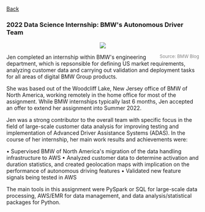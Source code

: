 [Back](https://zenjen-devs.github.io)

### 2022 Data Science Internship: BMW's Autonomous Driver Team

<p align="center">
<img align="center" src="images/bmw-ix-adas.png?raw=true"/>
  </p>
  <span style="float:right; color: gray;"><sup>Source: BMW Blog</sup></span>

Jen completed an internship within BMW's engineering department, which is repsonsible for defining US market requirements, analyzing customer data and carrying out validation and deployment tasks for all areas of digital BMW Group products. 

She was based out of the Woodcliff Lake, New Jersey office of BMW of North America, working remotely in the home office for most of the assignment. While BMW internships typically last 6 months, Jen accepted an offer to extend her assignment into Summer 2022.

Jen was a strong contributor to the overall team with specific focus in the field of large-scale customer data analysis for improving testing and implementation of Advanced Driver Assistance Systems (ADAS). In the course of her internship, her main work results and achievements were:

<p style="color:Black;">
 
 • Supervised BMW of North America's migration of the data handling infrastructure to AWS
 • Analyzed customer data to determine activation and duration statistics, and created geolocation maps with implication on the performance of autonomous driving features
 • Validated new feature signals being tested in AWS

 </p>
 
The main tools in this assignment were PySpark or SQL for large-scale data processing, AWS/EMR for data management, and data analysis/statistical packages for Python.




